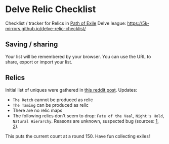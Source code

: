 # Delve Relic Checklist

Checklist / tracker for Relics in [Path of Exile](https://www.pathofexile.com/) Delve league: https://5k-mirrors.github.io/delve-relic-checklist/

## Saving / sharing
Your list will be remembered by your browser. You can use the URL to share, export or import your list.

## Relics
Initial list of uniques were gathered in [this reddit post](https://old.reddit.com/r/pathofexile/comments/97gmte/actual_list_of_151_reliquary_items/). Updates:
- `The Retch` cannot be produced as relic
- `The Taming` can be produced as relic
- There are no relic maps
- The following relics don't seem to drop: `Fate of the Vaal`, `Night's Hold`, `Natural Hierarchy`. Reasons are unknown, suspected bug (sources: [1](https://www.reddit.com/r/pathofexile/comments/9ejqeu/bugged_there_are_0_fate_of_the_vaal_sword_opened/), [2](https://www.pathofexile.com/forum/view-thread/2214627/page/1#p15802185)).

This puts the current count at a round 150. Have fun collecting exiles!
